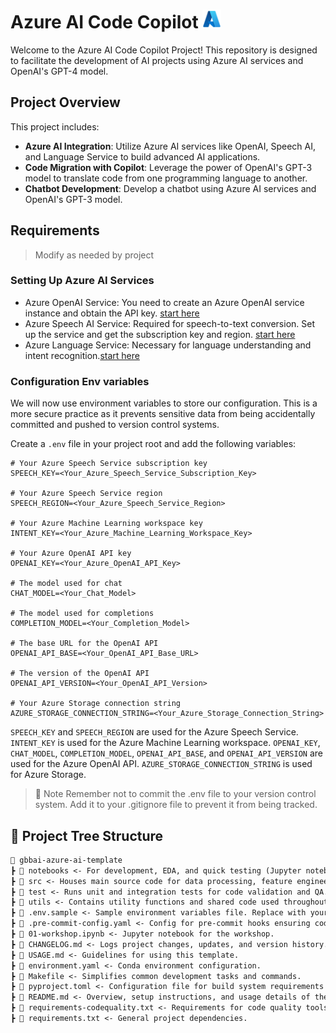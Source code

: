 # Azure AI Code Copilot <img src="./utils/images/azure_logo.png" alt="Azure Logo" style="width:30px;height:30px;"/>

Welcome to the Azure AI Code Copilot Project! This repository is designed to facilitate the development of AI projects using Azure AI services and OpenAI's GPT-4 model.


## Project Overview

This project includes:

- **Azure AI Integration**: Utilize Azure AI services like OpenAI, Speech AI, and Language Service to build advanced AI applications.
- **Code Migration with Copilot**: Leverage the power of OpenAI's GPT-3 model to translate code from one programming language to another.
- **Chatbot Development**: Develop a chatbot using Azure AI services and OpenAI's GPT-3 model.

## Requirements

> Modify as needed by project 

### Setting Up Azure AI Services

- Azure OpenAI Service: You need to create an Azure OpenAI service instance and obtain the API key. [start here](https://learn.microsoft.com/en-us/azure/ai-services/openai/)
- Azure Speech AI Service: Required for speech-to-text conversion. Set up the service and get the subscription key and region. [start here](https://azure.microsoft.com/en-us/products/ai-services/ai-speech)
- Azure Language Service: Necessary for language understanding and intent recognition.[start here](https://azure.microsoft.com/en-us/products/ai-services/ai-language)

### Configuration Env variables

We will now use environment variables to store our configuration. This is a more secure practice as it prevents sensitive data from being accidentally committed and pushed to version control systems.

Create a `.env` file in your project root and add the following variables:

```env
# Your Azure Speech Service subscription key
SPEECH_KEY=<Your_Azure_Speech_Service_Subscription_Key>

# Your Azure Speech Service region
SPEECH_REGION=<Your_Azure_Speech_Service_Region>

# Your Azure Machine Learning workspace key
INTENT_KEY=<Your_Azure_Machine_Learning_Workspace_Key>

# Your Azure OpenAI API key
OPENAI_KEY=<Your_Azure_OpenAI_API_Key>

# The model used for chat
CHAT_MODEL=<Your_Chat_Model>

# The model used for completions
COMPLETION_MODEL=<Your_Completion_Model>

# The base URL for the OpenAI API
OPENAI_API_BASE=<Your_OpenAI_API_Base_URL>

# The version of the OpenAI API
OPENAI_API_VERSION=<Your_OpenAI_API_Version>

# Your Azure Storage connection string
AZURE_STORAGE_CONNECTION_STRING=<Your_Azure_Storage_Connection_String>
``` 

`SPEECH_KEY` and `SPEECH_REGION` are used for the Azure Speech Service.
`INTENT_KEY` is used for the Azure Machine Learning workspace.
`OPENAI_KEY`, `CHAT_MODEL`, `COMPLETION_MODEL`, `OPENAI_API_BASE`, and `OPENAI_API_VERSION` are used for the Azure OpenAI API.
`AZURE_STORAGE_CONNECTION_STRING` is used for Azure Storage.

> 📌 Note Remember not to commit the .env file to your version control system. Add it to your .gitignore file to prevent it from being tracked.

## 🌲 Project Tree Structure

```markdown
📂 gbbai-azure-ai-template
┣ 📂 notebooks <- For development, EDA, and quick testing (Jupyter notebooks for analysis and development).
┣ 📂 src <- Houses main source code for data processing, feature engineering, modeling, inference, and evaluation.
┣ 📂 test <- Runs unit and integration tests for code validation and QA.
┣ 📂 utils <- Contains utility functions and shared code used throughout the project.
┣ 📜 .env.sample <- Sample environment variables file. Replace with your own.
┣ 📜 .pre-commit-config.yaml <- Config for pre-commit hooks ensuring code quality and consistency.
┣ 📜 01-workshop.ipynb <- Jupyter notebook for the workshop.
┣ 📜 CHANGELOG.md <- Logs project changes, updates, and version history.
┣ 📜 USAGE.md <- Guidelines for using this template.
┣ 📜 environment.yaml <- Conda environment configuration.
┣ 📜 Makefile <- Simplifies common development tasks and commands.
┣ 📜 pyproject.toml <- Configuration file for build system requirements and packaging-related metadata.
┣ 📜 README.md <- Overview, setup instructions, and usage details of the project.
┣ 📜 requirements-codequality.txt <- Requirements for code quality tools and libraries.
┣ 📜 requirements.txt <- General project dependencies.
```
